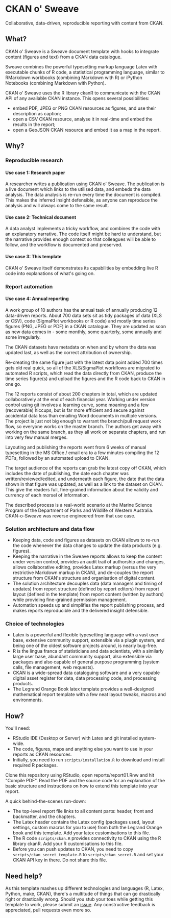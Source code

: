 # CKAN o' Sweave
Collaborative, data-driven, reproducible reporting with content from CKAN.

## What?
CKAN o' Sweave is a Sweave document template with hooks to integrate content
(figures and text) from a CKAN data catalogue.

Sweave combines the powerful typesetting markup language Latex with executable 
chunks of R code, a statistical programming language, similar to RMarkdown 
workbooks (combining Markdown with R) or iPython Notebooks (combining Markdown 
with Python).

CKAN o' Sweave uses the R library ckanR to communicate with the CKAN API of any
available CKAN instance. This opens several possibilities:

* embed PDF, JPEG or PNG CKAN resources as figures, and use their description as 
caption;
* open a CSV CKAN resource, analyse it in real-time and embed the results in the
report;
* open a GeoJSON CKAN resource and embed it as a map in the report.

## Why?

### Reproducible research
#### Use case 1: Research paper
A researcher writes a publication using CKAN o' Sweave. The publication is a 
live document which links to the utilised data, and embeds the data analysis. 
The data analysis is re-run every time the document is compiled. This makes the
inferred insight defensible, as anyone can reproduce the analysis and will always
come to the same result.

#### Use case 2: Technical document
A data analyst implements a tricky workflow, and combines the code with an 
explanatory narrative. The code itself might be hard to understand, but the narrative
provides enough context so that colleagues will be able to follow, and the 
workflow is documented and preserved.

#### Use case 3: This template
CKAN o' Sweave itself demonstrates its capabilities by embedding live R code
into explanations of what's going on.


### Report automation
#### Use case 4: Annual reporting
A work group of 10 authors has the annual task of annually producing 12 
data-driven reports. About 700 data sets sit as tidy packages of data (XLS or CSV), 
code (SigmaPlot workbooks or R code) and mostly time series figures (PNG, JPEG 
or PDF) in a CKAN catalogue. They are updated as soon as new data comes in - 
some monthly, some quarterly, some annually and some irregularly.

The CKAN datasets have metadata on when and by whom the data was updated last,
as well as the correct attribution of ownership.

Re-creating the same figure just with the latest data point added 700 times gets old
real quick, so all of the XLS/SigmaPlot workflows are migrated to automated R scripts,
which read the data directly from CKAN, produce the time series figure(s) and 
upload the figures and the R code back to CKAN in one go.

The 12 reports consist of about 200 chapters in total, which are updated 
collaboratively at the end of each financial year. Working under version control 
using git involves a learning curve, some moaning and a few (recoverable) hiccups,
but is far more efficient and secure against accidental data loss than 
emailing Word documents in multiple versions. The project is just not big enough
to warrant the branch/pull request work flow, so everyone works on the master branch.
The authors get away with working on the same branch, as they all work on separate
chapters, and run into very few manual merges.

Layouting and publishing the reports went from 6 weeks of manual typesetting 
in the MS Office / email era to a few minutes compiling the 12 PDFs, 
followed by an automated upload to CKAN.

The target audience of the reports can grab the latest copy off CKAN, which includes
the date of publishing, the date each chapter was written/reviewed/edited, and 
underneath each figure, the date that the data shown in that figure was updated,
as well as a link to the dataset on CKAN. This give the readers full, fine-grained
information about the validity and currency of each morsel of information.

The described process is a real-world scenario at the Marine Science Program of 
the Department of Parks and Wildlife of Western Australia. CKAN-o-Sweave was 
reverse engineered from that use case.

### Solution architecture and data flow

* Keeping data, code and figures as datasets on CKAN allows to re-run the code
whenever the data changes to update the data products (e.g. figures).
* Keeping the narrative in the Sweave reports allows to keep the content under
version control, provides an audit trail of authorship and changes, allows
collaborative editing, provides Latex markup (versus the very restrictive 
Markdown markup in CKAN), and de-couples the report structure from CKAN's structure
and organisation of digital content.
* The solution architecture decouples data (data managers and timing of updates) 
from report structure (defined by report editors) 
from report layout (defined in the template)
from report content (written by authors) while providing fine-grained 
permission management.
* Automation speeds up and simplifies the report publishing process, and makes
reports reproducible and the delivered insight defensible.

### Choice of technologies

* Latex is a powerful and flexible typesetting language with a vast user base, 
extensive community support, extensible via a plugin system, and being one of 
the oldest software projects around, is nearly bug-free.
* R is the lingua franca of statisticians and data scientists, with a similarly
large user base, abundant community support, also extensible via packages and 
also capable of general purpose programming (system calls, file management, web 
requests).
* CKAN is a wide-spread data cataloguing software and a very capable digital
asset register for data, data processing code, and processing products.
* The Legrand Orange Book latex template provides a well-designed mathematical
report template with a few neat layout tweaks, macros and environments.


## How?
You'll need: 

* RStudio IDE (Desktop or Server) with Latex and git installed system-wide.
* The code, figures, maps and anything else you want to use in your reports 
as CKAN resources.
* Initially, you need to run `scripts/installation.R` to download and install
required R packages.

Clone this repository using RStudio, open reports/report01.Rnw and hit "Compile PDF".
Read the PDF and the source code for an explanation of the basic structure and 
instructions on how to extend this template into your report.

A quick behind-the-scenes run-down:
* The top-level report file links to all content parts: header, front and 
backmatter, and the chapters.
* The Latex header contains the Latex config (packages used, layout settings, 
custom macros for you to use) from both the Legrand Orange book and this template.
Add your latex customisations to this file.
* The R code `scripts/ckan.R` provides connectivity to CKAN using the R library ckanR.
Add your R customisations to this file.
* Before you can push updates to CKAN, you need to copy `scripts/ckan_secret_template.R`
to `scripts/ckan_secret.R` and set your CKAN API key in there. Do not share this file.

## Need help?
As this template mashes up different technologies and languages (R, Latex, 
Python, make, CKAN), there's a multitude of things that can go drastically right 
or drastically wrong.
Should you stub your toes while getting this template to work, please submit an
[issue](https://github.com/datawagovau/ckan-o-sweave/issues).
Any constructive feedback is appreciated, pull requests even more so.
